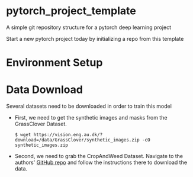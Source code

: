 # pytorch_project_template
A simple git repository structure for a pytorch deep learning project

Start a new pytorch project today by initializing a repo from this template

# Environment Setup

# Data Download

Several datasets need to be downloaded in order to train this model
* First, we need to get the synthetic images and masks from the GrassClover Dataset. 
    ```
    $ wget https://vision.eng.au.dk/?download=/data/GrassClover/synthetic_images.zip -cO synthetic_images.zip
    ```
* Second, we need to grab the CropAndWeed Dataset. Navigate to the authors' [GitHub repo](https://github.com/cropandweed/cropandweed-dataset/tree/main) and follow the instructions there to download the data.

